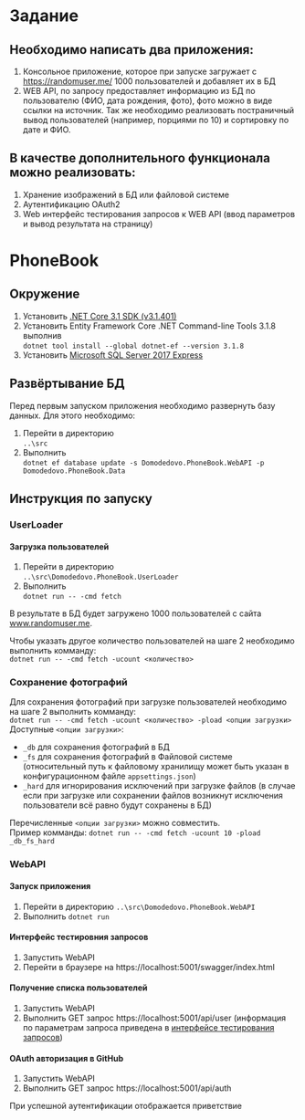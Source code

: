 # Задание

## Необходимо написать два приложения:
1. Консольное приложение, которое при запуске загружает с https://randomuser.me/ 1000 пользователей и добавляет их в БД
2. WEB API, по запросу предоставляет информацию из БД по пользователю (ФИО, дата рождения, фото), фото можно в виде ссылки на источник. Так же необходимо реализовать постраничный вывод пользователей (например, порциями по 10) и сортировку по дате и ФИО.

## В качестве дополнительного функционала можно реализовать:
1. Хранение изображений в БД или файловой системе
2. Аутентификацию OAuth2
3. Web интерфейс тестирования запросов к WEB API (ввод параметров и вывод
результата на страницу)

# PhoneBook

## Окружение
1. Установить [.NET Core 3.1 SDK (v3.1.401)](https://download.visualstudio.microsoft.com/download/pr/547f9f81-599a-4b58-9322-d1d158385df6/ebe3e02fd54c29487ac32409cb20d352/dotnet-sdk-3.1.401-win-x64.exe)
2. Установить Entity Framework Core .NET Command-line Tools 3.1.8 выполнив  
`dotnet tool install --global dotnet-ef --version 3.1.8`
3. Установить [Microsoft SQL Server 2017 Express](https://www.microsoft.com/ru-RU/download/details.aspx?id=55994)

## Развёртывание БД
Перед первым запуском приложения необходимо развернуть базу данных. Для этого необходимо:
1. Перейти в директорию  
`..\src`
2. Выполнить  
`dotnet ef database update -s Domodedovo.PhoneBook.WebAPI -p Domodedovo.PhoneBook.Data`

## Инструкция по запуску
### UserLoader
#### Загрузка пользователей

1. Перейти в директорию  
`..\src\Domodedovo.PhoneBook.UserLoader`
2. Выполнить  
`dotnet run -- -cmd fetch`

В результате в БД будет загружено 1000 пользователей с сайта www.randomuser.me.

Чтобы указать другое количество пользователей на шаге 2 необходимо выполнить комманду:  
`dotnet run -- -cmd fetch -ucount <количество>`

### Сохранение фотографий

Для сохранения фотографий при загрузке пользователей необходимо на шаге 2 выполнить комманду:  
`dotnet run -- -cmd fetch -ucount <количество> -pload <опции загрузки>`  
Доступные `<опции загрузки>`:
- `_db` для сохранения фотографий в БД
- `_fs` для сохранения фотографий в Файловой системе (относительный путь к файловому хранилищу может быть указан в конфигурационном файле `appsettings.json`)
- `_hard` для игнорирования исключений при загрузке файлов (в случае если при загрузке или сохранении файлов возникнут исключения пользователи всё равно будут сохранены в БД)

Перечисленные `<опции загрузки>` можно совместить.  
Пример комманды:
`dotnet run -- -cmd fetch -ucount 10 -pload _db_fs_hard`

### WebAPI
#### Запуск приложения
1. Перейти в директорию
`..\src\Domodedovo.PhoneBook.WebAPI`
2. Выполнить
`dotnet run`

#### Интерфейс тестировния запросов
1. Запустить WebAPI
2. Перейти в браузере на https://localhost:5001/swagger/index.html

#### Получение списка пользователей
1. Запустить WebAPI
2. Выполнить GET запрос https://localhost:5001/api/user (информация по параметрам запроса приведена в [интерфейсе тестирования запросов](https://localhost:5001/swagger/index.html))

#### OAuth авторизация в GitHub
1. Запустить WebAPI
2. Выполнить GET запрос https://localhost:5001/api/auth

При успешной аутентификации отображается приветствие
